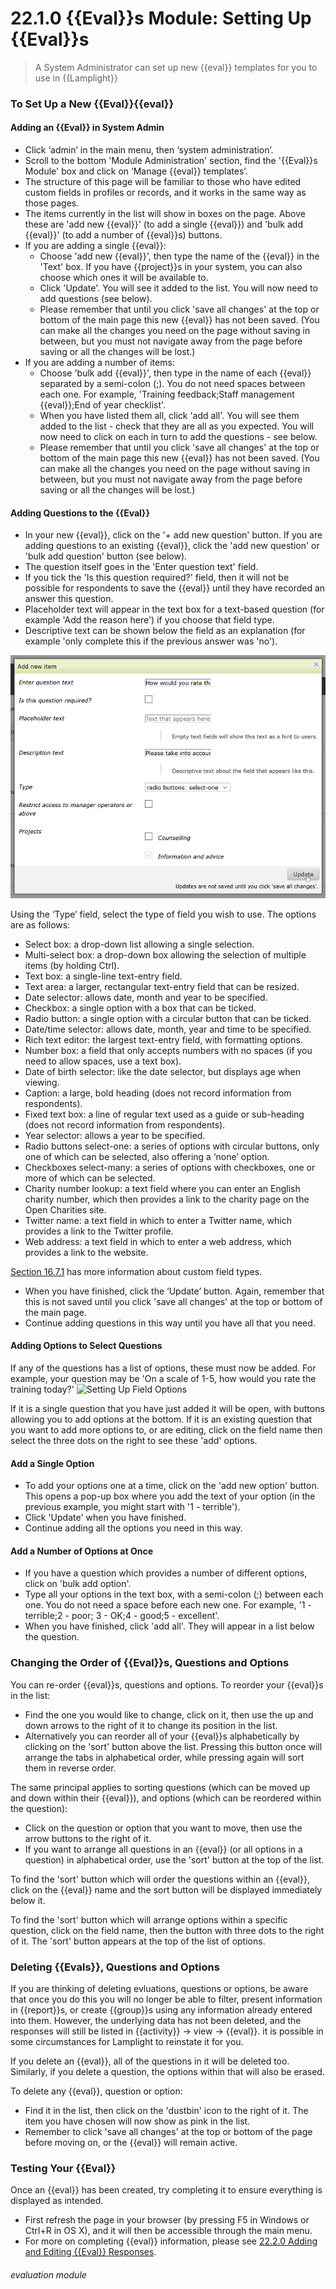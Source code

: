 # 22.1.0 {{Eval}}s Module: Setting Up {{Eval}}s

> A System Administrator can set up new {{eval}} templates for you to use in {{Lamplight}}



### To Set Up a New {{Eval}}{{eval}}
#### Adding an {{Eval}} in System Admin

- Click ‘admin’ in the main menu, then ‘system administration’.
- Scroll to the bottom 'Module Administration' section, find the '{{Eval}}s Module' box and click on ‘Manage {{eval}} templates’.
- The structure of this page will be familiar to those who have edited custom fields in profiles or records, and it works in the same way as those pages. 
- The items currently in the list will show in boxes on the page. Above these are 'add new {{eval}}' (to add a single {{eval}}) and 'bulk add {{eval}}' (to add a number of {{eval}}s) buttons. 
- If you are adding a single {{eval}}:
   - Choose 'add new {{eval}}', then type the name of the {{eval}} in the 'Text' box. If you have {{project}}s in your system, you can also choose which ones it will be available to.
   - Click 'Update'. You will see it added to the list. You will now need to add questions (see below). 
   - Please remember that until you click 'save all changes' at the top or bottom of the main page this new {{eval}} has not been saved. (You can make all the changes you need on the page without saving in between, but you must not navigate away from the page before saving or all the changes will be lost.)
- If you are adding a number of items:
   - Choose 'bulk add {{eval}}', then type in the name of each {{eval}} separated by a semi-colon (;). You do not need spaces between each one. For example, 'Training feedback;Staff management {{eval}};End of year checklist'.
   - When you have listed them all, click 'add all'. You will see them added to the list - check that they are all as you expected. You will now need to click on each in turn to add the questions - see below.
   - Please remember that until you click 'save all changes' at the top or bottom of the main page this new {{eval}} has not been saved. (You can make all the changes you need on the page without saving in between, but you must not navigate away from the page before saving or all the changes will be lost.)

#### Adding Questions to the {{Eval}}

- In your new {{eval}}, click on the '+ add new question' button. If you are adding questions to an existing {{eval}}, click the 'add new question' or 'bulk add question' button (see below).
- The question itself goes in the 'Enter question text' field.
- If you tick the 'Is this question required?' field, then it will not be possible for respondents to save the {{eval}} until they have recorded an answer this question. 
- Placeholder text will appear in the text box for a text-based question (for example 'Add the reason here') if you choose that field type.
- Descriptive text can be shown below the field as an explanation (for example 'only complete this if the previous answer was 'no').

![The {{Eval}} Fields Dialogue Box](22.1.0c.png)

Using the ‘Type’ field, select the type of field you wish to use. The options are as follows:
   - Select box: a drop-down list allowing a single selection.
   - Multi-select box: a drop-down box allowing the selection of multiple items (by holding Ctrl).
   - Text box: a single-line text-entry field.
   - Text area: a larger, rectangular text-entry field that can be resized.
   - Date selector: allows date, month and year to be specified.
   - Checkbox: a single option with a box that can be ticked.
   - Radio button: a single option with a circular button that can be ticked.
   - Date/time selector: allows date, month, year and time to be specified.
   - Rich text editor: the largest text-entry field, with formatting options.
   - Number box: a field that only accepts numbers with no spaces (if you need to allow spaces, use a text box).
   - Date of birth selector: like the date selector, but displays age when viewing.
   - Caption: a large, bold heading (does not record information from respondents).
   - Fixed text box: a line of regular text used as a guide or sub-heading (does not record information from respondents).
   - Year selector: allows a year to be specified.
   - Radio buttons select-one: a series of options with circular buttons, only one of which can be selected, also offering a ‘none’ option.
   - Checkboxes select-many: a series of options with checkboxes, one or more of which can be selected.
   - Charity number lookup: a text field where you can enter an English charity number, which then provides a link to the charity page on the Open Charities site.
   - Twitter name: a text field in which to enter a Twitter name, which provides a link to the Twitter profile.
   - Web address: a text field in which to enter a web address, which provides a link to the website.

[Section 16.7.1](/help/index/p/16.7.1) has more information about custom field types.

- When you have finished, click the ‘Update’ button. Again, remember that this is not saved until you click 'save all changes' at the top or bottom of the main page.
- Continue adding questions in this way until you have all that you need. 

#### Adding Options to Select Questions

If any of the questions has a list of options, these must now be added. For example, your question may be 'On a scale of 1-5, how would you rate the training today?'
![Setting Up Field Options](22.1.0d.png)

If it is a single question that you have just added it will be open, with buttons allowing you to add options at the bottom. If it is an existing question that you want to add more options to, or are editing, click on the field name then select the three dots on the right to see these 'add' options. 

#### Add a Single Option

- To add your options one at a time, click on the 'add new option' button. This opens a pop-up box where you add the text of your option (in the previous example, you might start with '1 - terrible'). 
- Click 'Update' when you have finished. 
- Continue adding all the options you need in this way.

#### Add a Number of Options at Once

- If you have a question which provides a number of different options, click on 'bulk add option'. 
- Type all your options in the text box, with a semi-colon (;) between each one. You do not need a space before each new one. For example, '1 - terrible;2 - poor; 3 - OK;4 - good;5 - excellent'.
- When you have finished, click 'add all'. They will appear in a list below the question.

### Changing the Order of {{Eval}}s, Questions and Options

You can re-order {{eval}}s, questions and options. To reorder your {{eval}}s in the list: 

- Find the one you would like to change, click on it, then use the up and down arrows to the right of it to change its position in the list. 
- Alternatively you can reorder all of your {{eval}}s alphabetically by clicking on the 'sort' button above the list. Pressing this button once will arrange the tabs in alphabetical order, while pressing again will sort them in reverse order.

The same principal applies to sorting questions (which can be moved up and down within their {{eval}}), and options (which can be reordered within the question):

- Click on the question or option that you  want to move, then use the arrow buttons to the right of it. 
- If you want to arrange all questions in an {{eval}} (or all options in a question) in alphabetical order, use the 'sort' button at the top of the list.

To find the 'sort' button which will order the questions within an {{eval}}, click on the {{eval}} name and the sort button will be displayed immediately below it. 

To find the 'sort' button which will arrange options within a specific question, click on the field name, then the button with three dots to the right of it. The 'sort' button appears at the top of the list of options.

### Deleting {{Evals}}, Questions and Options

If you are thinking of deleting evluations, questions or options, be aware that once you do this you will no longer be able to filter, present information in {{report}}s, or create {{group}}s using any information already entered into them. However, the underlying data has not been deleted, and the responses will still be listed in {{activity}} -> view -> {{eval}}. it is possible in some circumstances for Lamplight to reinstate it for you.

If you delete an {{eval}}, all of the questions in it will be deleted too. Similarly, if you delete a question, the options within that will also be erased.

To delete any {{eval}}, question or option:
 
 - Find it in the list, then click on the 'dustbin' icon to the right of it. The item you have chosen will now show as pink in the list.
 - Remember to click 'save all changes' at the top or bottom of the page before moving on, or the {{eval}} will remain active. 

### Testing Your {{Eval}}  

Once an {{eval}} has been created, try completing it to ensure everything is displayed as intended. 
- First refresh the page in your browser (by pressing F5 in Windows or Ctrl+R in OS X), and it will then be accessible through the main menu. 
- For more on completing {{eval}} information, please see [22.2.0 Adding and Editing {{Eval}} Responses](/help/index/p/22.2.0).


###### evaluation module

